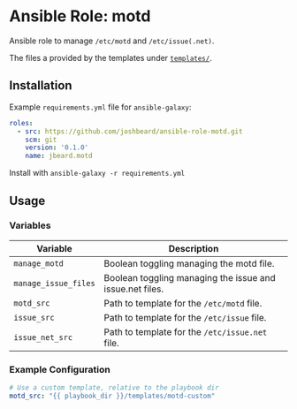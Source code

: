 # Ansible Role: motd

Ansible role to manage `/etc/motd` and `/etc/issue(.net)`.

The files a provided by the templates under [`templates/`](templates).

## Installation

Example `requirements.yml` file for `ansible-galaxy`:

```yaml
roles:
  - src: https://github.com/joshbeard/ansible-role-motd.git
    scm: git
    version: '0.1.0'
    name: jbeard.motd
```

Install with `ansible-galaxy -r requirements.yml`

## Usage

### Variables

| Variable             | Description
| -------------------- | ------------
| `manage_motd`        | Boolean toggling managing the motd file.
| `manage_issue_files` | Boolean toggling managing the issue and issue.net files.
| `motd_src`           | Path to template for the `/etc/motd` file.
| `issue_src`          | Path to template for the `/etc/issue` file.
| `issue_net_src`      | Path to template for the `/etc/issue.net` file.

### Example Configuration

```yaml
# Use a custom template, relative to the playbook dir
motd_src: "{{ playbook_dir }}/templates/motd-custom"
```
